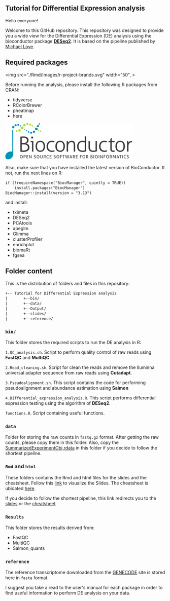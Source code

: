 ## Tutorial for Differential Expression analysis

Hello everyone! 

Welcome to this GitHub repository. This repository was designed to provide you a wide view for the Differential Expression (DE) analysis using the bioconductor package **[DESeq2](http://bioconductor.org/packages/release/bioc/html/DESeq2.html)**. It is based on the pipeline published by [Michael Love](https://bioconductor.org/packages/release/workflows/vignettes/rnaseqGene/inst/doc/rnaseqGene.html).

## Required packages

<img src="./Rmd/Images/r-project-brands.svg" width="50", >
</img>

Before running the analysis, please install the following R packages from CRAN:

* tidyverse
* RColorBrewer
* pheatmap
* here



<img src="./Rmd/Images/bioconductor_logo_cmyk.svg" width="400">
</img>

Also, make sure that you have installed the latest version of BioConductor. If not, run the next lines on R:

```
if (!requireNamespace("BiocManager", quietly = TRUE))
    install.packages("BiocManager")
BiocManager::install(version = "3.13")
```
and install:

* tximeta
* DESeq2
* PCAtools
* apeglm
* Glimma
* clusterProfiler
* enrichplot
* biomaRt
* fgsea

## Folder content

This is the distribution of folders and files in this repository:

```
+-- Tutorial for Differential Expression analysis
|		+--bin/
|		+--data/
|		+--Output/
|		+--slides/
|		+--reference/
```
### `bin/`
This folder stores the required scripts to run the DE analysis in R:

`1.QC_analysis.sh`. Script to perform quality control of raw reads using **FastQC** and **MultiQC**.

`2.Read_cleaning.sh`. Script for clean the reads and remove the Iluminna universal adapter sequence from raw reads using **Cutadapt**.

`3.Pseudoalignment.sh`. This script contains the code for performing pseudoalignment and abundance estimation using **Salmon**

`4.Differential_expression_analysis.R`. This script performs differential expression testing using the algorithm of **DESeq2**.

`functions.R`. Script containing useful functions.

### `data`
Folder for storing the raw counts in `fastq.gz` format. After getting the raw counts, please copy them in this folder. Also, copy the [SummarizedExperimentObj.rdata](https://drive.google.com/file/d/1E7s8yCO4Gb4FFoEfLMXz0dsZNufn0X2-/view?usp=sharing) in this folder if you decide to follow the shortest pipeline.


### `Rmd` and `html`
These folders contains the Rmd and html files for the slides and the cheatsheet. Follow this [link](https://necrosnake91.github.io/Tutorial_of_RNA_seq/html/Slides.html#1) to visualize the Slides. The cheatsheet is ubicated [here](https://necrosnake91.github.io/Tutorial_of_RNA_seq/html/Differential_expression_analysis_tutorial.html).

If you decide to follow the shortest pipeline, this link redirects you to the [slides](https://necrosnake91.github.io/Tutorial_of_RNA_seq/html/Slides_short.html#1) or the [cheatsheet](https://necrosnake91.github.io/Tutorial_of_RNA_seq/html/Expresion_diferencial.html) 

### `Results`
This folder stores the results derived from:

* FastQC
* MultiQC
* Salmon_quants

### `reference`
The reference transcriptome downloaded from the [GENECODE](https://www.gencodegenes.org/human/) site is stored here in `fasta` format.

I suggest you take a read to the user's manual for each package in order to find useful information to perform DE analysis on your data. 